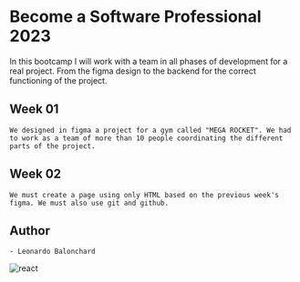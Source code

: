 # Become a Software Professional 2023

In this bootcamp I will work with a team in all phases of development for a real project. From the figma design to the backend for the correct functioning of the project.

## Week 01

```
We designed in figma a project for a gym called "MEGA ROCKET". We had to work as a team of more than 10 people coordinating the different parts of the project.
```

## Week 02

```
We must create a page using only HTML based on the previous week's figma. We must also use git and github.
```

## Author
```
- Leonardo Balonchard
```

<img src="https://rr-web-images-bucket.s3.amazonaws.com/images-meta-tags/card-black.png" alt="react"/>
